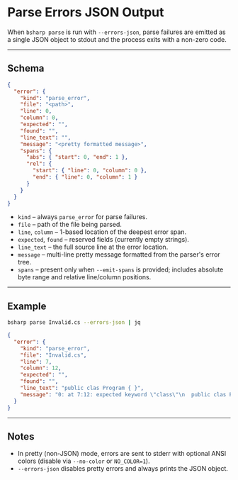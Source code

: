 # Parse Errors JSON Output

When `bsharp parse` is run with `--errors-json`, parse failures are emitted as a single JSON object to stdout and the process exits with a non-zero code.

---

## Schema

```json
{
  "error": {
    "kind": "parse_error",
    "file": "<path>",
    "line": 0,
    "column": 0,
    "expected": "",
    "found": "",
    "line_text": "",
    "message": "<pretty formatted message>",
    "spans": {
      "abs": { "start": 0, "end": 1 },
      "rel": {
        "start": { "line": 0, "column": 0 },
        "end": { "line": 0, "column": 1 }
      }
    }
  }
}
```

- `kind` – always `parse_error` for parse failures.
- `file` – path of the file being parsed.
- `line`, `column` – 1-based location of the deepest error span.
- `expected`, `found` – reserved fields (currently empty strings).
- `line_text` – the full source line at the error location.
- `message` – multi-line pretty message formatted from the parser's error tree.
- `spans` – present only when `--emit-spans` is provided; includes absolute byte range and relative line/column positions.

---

## Example

```bash
bsharp parse Invalid.cs --errors-json | jq
```

```json
{
  "error": {
    "kind": "parse_error",
    "file": "Invalid.cs",
    "line": 7,
    "column": 12,
    "expected": "",
    "found": "",
    "line_text": "public clas Program { }",
    "message": "0: at 7:12: expected keyword \"class\"\n  public clas Program { }\n           ^\nContexts:\n  - class declaration\n"
  }
}
```

---

## Notes

- In pretty (non-JSON) mode, errors are sent to stderr with optional ANSI colors (disable via `--no-color` or `NO_COLOR=1`).
- `--errors-json` disables pretty errors and always prints the JSON object.

